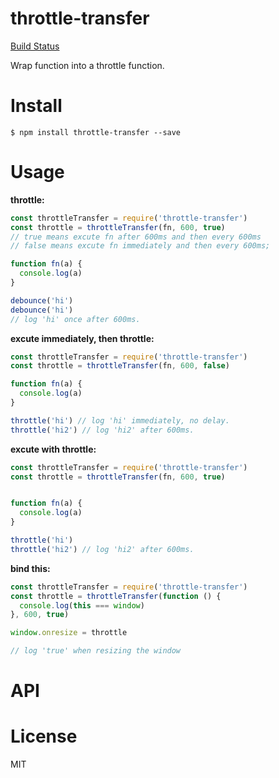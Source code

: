 # throttle-transfer

[Build Status](https://github.com/slwzero/throttle-transfer)

Wrap function into a throttle function.

# Install
```
$ npm install throttle-transfer --save
```

# Usage

**throttle:**
```js
const throttleTransfer = require('throttle-transfer')
const throttle = throttleTransfer(fn, 600, true) 
// true means excute fn after 600ms and then every 600ms
// false means excute fn immediately and then every 600ms; 

function fn(a) {
  console.log(a)
}

debounce('hi') 
debounce('hi') 
// log 'hi' once after 600ms.
```

**excute immediately, then throttle:**
```js
const throttleTransfer = require('throttle-transfer')
const throttle = throttleTransfer(fn, 600, false) 

function fn(a) {
  console.log(a)
}

throttle('hi') // log 'hi' immediately, no delay.
throttle('hi2') // log 'hi2' after 600ms.
```
**excute with throttle:**
```js
const throttleTransfer = require('throttle-transfer')
const throttle = throttleTransfer(fn, 600, true)


function fn(a) {
  console.log(a)
}

throttle('hi') 
throttle('hi2') // log 'hi2' after 600ms.
```

**bind this:**
```js
const throttleTransfer = require('throttle-transfer')
const throttle = throttleTransfer(function () {
  console.log(this === window)
}, 600, true)

window.onresize = throttle

// log 'true' when resizing the window

```

# API

# License
MIT 